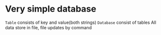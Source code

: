 # Very simple database
`Table` consists of key and value(both strings)
`Database` consist of tables
All data store in file, file updates by command
